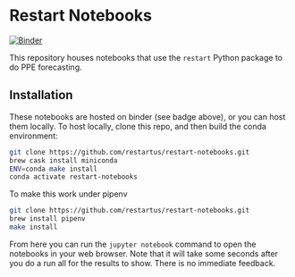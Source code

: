 # Restart Notebooks

[![Binder](https://mybinder.org/badge_logo.svg)](https://mybinder.org/v2/gh/restartus/restart-notebooks/master)

This repository houses notebooks that use the `restart` Python package to do
PPE forecasting.

## Installation

These notebooks are hosted on binder (see badge above), or you can host them
locally. To host locally, clone this repo, and then build the conda
environment:

```bash
git clone https://github.com/restartus/restart-notebooks.git
brew cask install miniconda
ENV=conda make install
conda activate restart-notebooks
```

To make this work under pipenv

```bash
git clone https://github.com/restartus/restart-notebooks.git
brew install pipenv
make install
```

From here you can run the `jupyter notebook` command to open the notebooks in
your web browser. Note that it will take some seconds after you do a run all
for the results to show. There is no immediate feedback.
